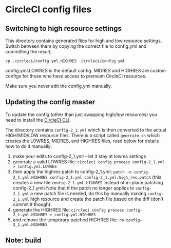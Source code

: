 # CircleCI config files

## Switching to high resource settings
This directory contains generated files for high and low resource settings. Switch
between them by copying the correct file to config.yml and committing the result;

`cp .circleci/config.yml.HIGHRES .circleci/config.yml`

config.yml.LOWRES is the default config.
MIDRES and HIGHRES are custom configs for those who have access to premium CircleCI resources.

Make sure you never edit the config.yml manually.

## Updating the config master
To update the config (other than just swapping high/low resources) you need to install
the [CircleCI CLI](https://circleci.com/docs/2.0/local-cli/#install).

The directory contains `config-2_1.yml` which is then converted to the actual HIGH/MID/LOW
resource files. There is a script called `generate.sh` which creates the LOWRES, MIDRES, and
HIGHRES files, read below for details how to do it manually;

1. make your edits to config-2_1.yml - let it stay at lowres settings
1. generate a valid LOWRES file:
   `circleci config process config-2_1.yml > config.yml.LOWRES`
1. then apply the highres patch to config-2_1.yml;
   `patch -o config-2_1.yml.HIGHRES config-2_1.yml config-2_1.yml.high_res.patch`
   (this creates a new file `config-2_1.yml.HIGHRES` instead of in-place patching
   config-2_1.yml)
   Note that if the patch no longer applies to `config-2_1.yml` a new patch file
   is needed, do this by manually making `config-2_1.yml` high resource and create
   the patch file based on the diff (don't commit it though).
1. generate the HIGHRES file:
   `circleci config process config-2_1.yml.HIGHRES > config.yml.HIGHRES`
1. and remove the temporary patched HIGHRES file: `rm config-2_1.yml.HIGHRES`

## Note: build
